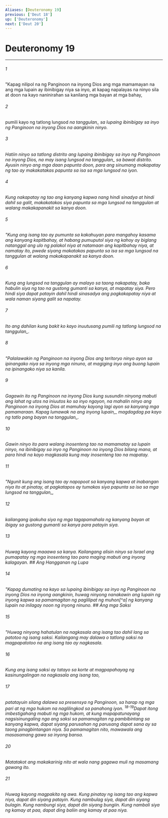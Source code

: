 ```yaml
---
Aliases: [Deuteronomy 19]
previous: ['Deut 18']
up: ['Deuteronomy']
next: ['Deut 20']
---
```

# Deuteronomy 19

***






















###### 1 










"Kapag nilipol na ng Panginoon na inyong Dios ang mga mamamayan na ang mga lupain ay ibinibigay niya sa inyo, at kapag napalayas na ninyo sila at doon na kayo naninirahan sa kanilang mga bayan at mga bahay, 





















###### 2 










pumili kayo ng tatlong lungsod <i class="trans-change">na tanggulan_ sa lupaing ibinibigay sa inyo ng Panginoon na inyong Dios na aangkinin ninyo. 





















###### 3 










Hatiin ninyo sa tatlong distrito ang lupaing ibinibigay sa inyo ng Panginoon na inyong Dios, na may isang lungsod <i class="trans-change">na tanggulan_ sa bawat distrito. Ayusin ninyo ang mga daan papunta doon, para ang sinumang makapatay ng tao ay makakatakas papunta sa isa sa mga lungsod na iyon. 





















###### 4 










Kung nakapatay ng tao ang kanyang kapwa nang hindi sinadya at hindi dahil sa galit, makakatakas siya papunta sa mga lungsod na tanggulan at walang makakapanakit sa kanya doon. 





















###### 5 










"Kung ang isang tao ay pumunta sa kakahuyan para mangahoy kasama ang kanyang kapitbahay, at habang pumuputol siya ng kahoy ay biglang natanggal ang ulo ng palakol niya at natamaan ang kapitbahay niya, at namatay ito, pwede siyang makatakas papunta sa isa sa mga lungsod na tanggulan at walang makakapanakit sa kanya doon. 





















###### 6 










Kung ang lungsod na tanggulan ay malayo sa taong nakapatay, baka habulin siya ng tao na gustong gumanti sa kanya, at mapatay siya. Pero hindi siya dapat patayin dahil hindi sinasadya ang pagkakapatay niya at wala naman siyang galit sa napatay. 





















###### 7 










Ito ang dahilan kung bakit ko kayo inuutusang pumili ng tatlong lungsod <i class="trans-change">na tanggulan_. 





















###### 8 










"Palalawakin ng Panginoon na inyong Dios ang teritoryo ninyo ayon sa ipinangako niya sa inyong mga ninuno, at magiging inyo ang buong lupain na ipinangako niya sa kanila. 





















###### 9 










Gagawin ito ng Panginoon na inyong Dios kung susundin ninyong mabuti ang lahat ng utos na iniuutos ko sa inyo ngayon, na mahalin ninyo ang Panginoon na inyong Dios at mamuhay kayong lagi ayon sa kanyang mga pamamaraan. <i class="trans-change">Kapag lumawak na ang inyong lupain,_ magdagdag pa kayo ng tatlo pang bayan <i class="trans-change">na tanggulan_. 





















###### 10 










Gawin ninyo ito para walang inosenteng tao na mamamatay sa lupain ninyo, na ibinibigay sa inyo ng Panginoon na inyong Dios bilang mana, at para hindi na kayo magkasala kung may inosenteng tao na mapatay. 





















###### 11 










"Ngunit kung ang isang tao ay napopoot sa kanyang kapwa at inabangan niya ito at pinatay, at pagkatapos ay tumakas siya papunta sa isa sa mga lungsod <i class="trans-change">na tanggulan_, 





















###### 12 










kailangang ipakuha siya ng mga tagapamahala ng kanyang bayan at ibigay sa gustong gumanti sa kanya para patayin siya. 





















###### 13 










Huwag kayong maaawa sa kanya. Kailangang alisin ninyo sa Israel ang pumapatay ng mga inosenteng tao para maging mabuti ang inyong kalagayan. ## Ang Hangganan ng Lupa 





















###### 14 










"Kapag dumating na kayo sa lupaing ibinibigay sa inyo ng Panginoon na inyong Dios na inyong aangkinin, huwag ninyong nanakawin ang lupain ng inyong kapwa sa pamamagitan ng paglilipat ng muhon[^a] ng kanyang lupain na inilagay noon ng inyong ninuno. ## Ang mga Saksi 





















###### 15 










"Huwag ninyong hahatulan na nagkasala ang isang tao dahil lang sa patotoo ng isang saksi. Kailangang may dalawa o tatlong saksi na magpapatotoo na ang isang tao ay nagkasala. 





















###### 16 










Kung ang isang saksi ay tatayo sa korte at magpapahayag ng kasinungalingan na nagkasala ang isang tao, 





















###### 17 










patatayuin silang dalawa sa presensya ng Panginoon, sa harap ng mga pari at ng mga hukom na naglilingkod sa panahong iyon. <sup class="versenum">18-19</sup>Dapat itong imbestigahang mabuti ng mga hukom, at kung mapapatunayang nagsisinungaling nga ang saksi sa pamamagitan ng pambibintang sa kanyang kapwa, dapat siyang parusahan ng parusang dapat sana ay sa taong pinagbintangan niya. Sa pamamagitan nito, mawawala ang masasamang gawa sa inyong bansa. 





















###### 20 










Matatakot ang makakarinig nito at wala nang gagawa muli ng masamang gawang ito. 





















###### 21 










Huwag kayong magpakita ng awa. Kung pinatay ng isang tao ang kapwa niya, dapat din siyang patayin. Kung nambulag siya, dapat din siyang bulagin. Kung nambungi siya, dapat din siyang bungiin. Kung nambali siya ng kamay at paa, dapat ding baliin ang kamay at paa niya.

